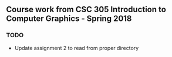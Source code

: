 ## Course work from CSC 305 Introduction to Computer Graphics - Spring 2018

### TODO
- Update assignment 2 to read from proper directory
